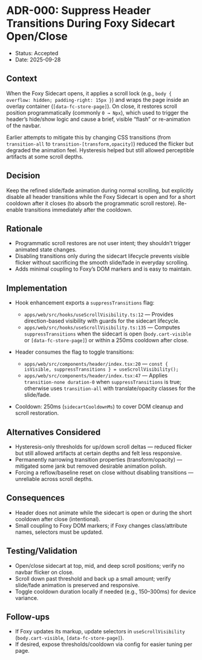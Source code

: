 # ADR-000: Suppress Header Transitions During Foxy Sidecart Open/Close

- Status: Accepted
- Date: 2025-09-28

## Context

When the Foxy Sidecart opens, it applies a scroll lock (e.g., `body { overflow: hidden; padding-right: 15px }`) and wraps the page inside an overlay container (`[data-fc-store-page]`). On close, it restores scroll position programmatically (commonly `0 → Npx`), which used to trigger the header’s hide/show logic and cause a brief, visible “flash” or re-animation of the navbar.

Earlier attempts to mitigate this by changing CSS transitions (from `transition-all` to `transition-[transform,opacity]`) reduced the flicker but degraded the animation feel. Hysteresis helped but still allowed perceptible artifacts at some scroll depths.

## Decision

Keep the refined slide/fade animation during normal scrolling, but explicitly disable all header transitions while the Foxy Sidecart is open and for a short cooldown after it closes (to absorb the programmatic scroll restore). Re-enable transitions immediately after the cooldown.

## Rationale

- Programmatic scroll restores are not user intent; they shouldn’t trigger animated state changes.
- Disabling transitions only during the sidecart lifecycle prevents visible flicker without sacrificing the smooth slide/fade in everyday scrolling.
- Adds minimal coupling to Foxy’s DOM markers and is easy to maintain.

## Implementation

- Hook enhancement exports a `suppressTransitions` flag:
  - `apps/web/src/hooks/useScrollVisibility.ts:12` — Provides direction-based visibility with guards for the sidecart lifecycle.
  - `apps/web/src/hooks/useScrollVisibility.ts:135` — Computes `suppressTransitions` when the sidecart is open (`body.cart-visible` or `[data-fc-store-page]`) or within a 250ms cooldown after close.

- Header consumes the flag to toggle transitions:
  - `apps/web/src/components/header/index.tsx:20` — `const { isVisible, suppressTransitions } = useScrollVisibility();`
  - `apps/web/src/components/header/index.tsx:47` — Applies `transition-none duration-0` when `suppressTransitions` is true; otherwise uses `transition-all` with translate/opacity classes for the slide/fade.

- Cooldown: 250ms (`sidecartCooldownMs`) to cover DOM cleanup and scroll restoration.

## Alternatives Considered

- Hysteresis-only thresholds for up/down scroll deltas — reduced flicker but still allowed artifacts at certain depths and felt less responsive.
- Permanently narrowing transition properties (transform/opacity) — mitigated some jank but removed desirable animation polish.
- Forcing a reflow/baseline reset on close without disabling transitions — unreliable across scroll depths.

## Consequences

- Header does not animate while the sidecart is open or during the short cooldown after close (intentional).
- Small coupling to Foxy DOM markers; if Foxy changes class/attribute names, selectors must be updated.

## Testing/Validation

- Open/close sidecart at top, mid, and deep scroll positions; verify no navbar flicker on close.
- Scroll down past threshold and back up a small amount; verify slide/fade animation is preserved and responsive.
- Toggle cooldown duration locally if needed (e.g., 150–300ms) for device variance.

## Follow-ups

- If Foxy updates its markup, update selectors in `useScrollVisibility` (`body.cart-visible`, `[data-fc-store-page]`).
- If desired, expose thresholds/cooldown via config for easier tuning per page.
